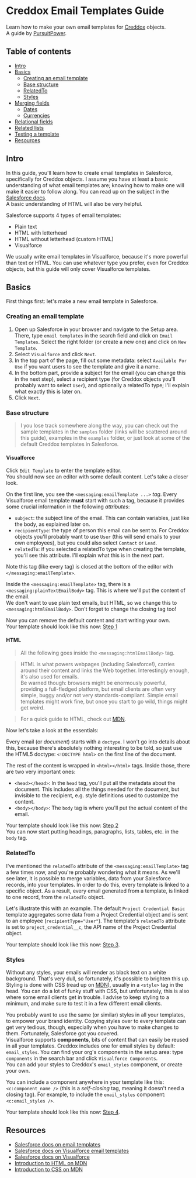 Creddox Email Templates Guide
===
Learn how to make your own email templates for [Creddox] objects.  
A guide by [PursuitPower].

## Table of contents
 * [Intro](#intro)
 * [Basics](#basics)
   * [Creating an email template](#creating-an-email-template)
   * [Base structure](#base-structure)
   * [RelatedTo](#relatedto)
   * [Styles](#styles)
 * [Merging fields](#merging-fields)
   * [Dates](#dates)
   * [Currencies](#currencies)
 * [Relational fields](#relational-fields)
 * [Related lists](#related-lists)
 * [Testing a template](#testing-a-template)
 * [Resources](#resources)
 
 
## Intro
In this guide, you'll learn how to create email templates in Salesforce, specifically for Creddox objects. I assume you have at least a basic understanding of what email templates are; knowing how to make one will make it easier to follow along. You can read up on the subject in the [Salesforce docs](https://help.salesforce.com/htviewhelpdoc?id=admin_emailtemplates.htm).  
A basic understanding of HTML will also be very helpful.

Salesforce supports 4 types of email templates:

 * Plain text
 * HTML with letterhead
 * HTML without letterhead (custom HTML)
 * Visualforce
 
We usually write email templates in Visualforce, because it's more powerful than text or HTML. You can use whatever type you prefer, even for Creddox objects, but this guide will only cover Visualforce templates.
 

## Basics
First things first: let's make a new email template in Salesforce.

### Creating an email template
1. Open up Salesforce in your browser and navigate to the Setup area. There, type `email templates` in the search field and click on `Email Templates`. Select the right folder (or create a new one) and click on `New Template`.
2. Select `Visualforce` and click `Next`.
3. In the top part of the page, fill out some metadata: select `Available For Use` if you want users to see the template and give it a name.
4. In the bottom part, provide a subject for the email (you can change this in the next step), select a recipient type (for Creddox objects you'll probably want to select `User`), and optionally a relatedTo type; I'll explain what exactly this is later on.
5. Click `Next`.

### Base structure
> I you lose track somewhere along the way, you can check out the sample templates in the `samples` folder (links will be scattered around this guide), examples in the `examples` folder, or just look at some of the default Creddox templates in Salesforce.

#### Visualforce
Click `Edit Template` to enter the template editor.  
You should now see an editor with some default content. Let's take a closer look.

On the first line, you see the `<messaging:emailTemplate ...>` _tag_. Every Visualforce email template **must** start with such a tag, because it provides some crucial information in the following _attributes_:

 * `subject`: the subject line of the email. This can contain variables, just like the body, as explained later on.
 * `recipientType`: the type of person this email can be sent to. For Creddox objects you'll probably want to use `User` (this will send emails to your own employees), but you could also select `Contact` or `Lead`.
 * `relatedTo`: if you selected a relatedTo type when creating the template, you'll see this attribute. I'll explain what this is in the next part.

Note this tag (like every tag) is closed at the bottom of the editor with `</messaging:emailTemplate>`.

Inside the `<messaging:emailTemplate>` tag, there is a `<messaging:plainTextEmailBody>` tag. This is where we'll put the content of the email.  
We don't want to use plain text emails, but HTML, so we change this to `<messaging:htmlEmailBody>`. Don't forget to change the closing tag too!

Now you can remove the default content and start writing your own.  
Your template should look like this now: [Step 1](blob/master/samples/step1.html)

#### HTML
> All the following goes inside the `<messaging:htmlEmailBody>` tag.

> HTML is what powers webpages (including Salesforce!), carries around their content and links the Web together. Interestingly enough, it's also used for emails.  
Be warned though: browsers might be enormously powerful, providing a full-fledged platform, but email clients are often very simple, buggy and/or not very standards-compliant. Simple email templates might work fine, but once you start to go wild, things might get weird.

> For a quick guide to HTML, check out [MDN](https://developer.mozilla.org/en-US/Learn/Getting_started_with_the_web/HTML_basics).

Now let's take a look at the essentials:

Every email (or _document_) starts with a `doctype`. I won't go into details about this, because there's absolutely nothing interesting to be told, so just use the HTML5 doctype: `<!DOCTYPE html>` on the first line of the document.

The rest of the content is wrapped in `<html></html>` tags. Inside those, there are two very important ones:

 * `<head></head>`: In the `head` tag, you'll put all the metadata about the document. This includes all the things needed for the document, but invisible to the recipient, e.g. style definitions used to customize the content.
 * `<body></body>`: The `body` tag is where you'll put the actual content of the email.

Your template should look like this now: [Step 2](blob/master/samples/step2.html)  
You can now start putting headings, paragraphs, lists, tables, etc. in the `body` tag.



### RelatedTo
I've mentioned the `relatedTo` attribute of the `<messaging:emailTemplate>` tag a few times now, and you're probably wondering what it means. As we'll see later, it is possible to merge variables, data from your Salesforce records, into your templates. In order to do this, every template is linked to a specific object. As a result, every email generated from a template, is linked to one record, from the `relatedTo` object.

Let's illustrate this with an example. The default `Project Credential Basic` template aggregates some data from a Project Credential object and is sent to an employee (`recipientType="User"`). The template's `relatedTo` attribute is set to `project_credential__c`, the API name of the Project Credential object.

Your template should look like this now: [Step 3](blob/master/samples/step3.html).


### Styles
Without any styles, your emails will render as black text on a white background. That's very dull, so fortunately, it's possible to brighten this up.  
Styling is done with CSS (read up on [MDN](https://developer.mozilla.org/en-US/Learn/CSS)), usually in a `<style>` tag in the head. You can do a lot of funky stuff with CSS, but unfortunately, this is also where some email clients get in trouble. I advise to keep styling to a minimum, and make sure to test it in a few different email clients.

You probably want to use the same (or similar) styles in all your templates, to empower your brand identity. Copying styles over to every template can get very tedious, though, especially when you have to make changes to them. Fortunately, Salesforce got you covered.  
Visualforce supports **components**, bits of content that can easily be reused in all your templates. Creddox includes one for email styles by default: `email_styles`. You can find your org's components in the setup area: type `components` in the search bar and click `Visualforce Components`.  
You can add your styles to Creddox's `email_styles` component, or create your own.

You can include a component anywhere in your template like this: `<c:component_name />` (this is a _self-closing_ tag, meaning it doesn't need a closing tag). For example, to include the `email_styles` component: `<c:email_styles />`.

Your template should look like this now: [Step 4](blob/master/samples/step4.html).






## Resources
 * [Salesforce docs on email templates](https://help.salesforce.com/htviewhelpdoc?id=admin_emailtemplates.htm)
 * [Salesforce docs on Visualforce email templates](https://developer.salesforce.com/docs/atlas.en-us.200.0.pages.meta/pages/pages_email_templates_intro.htm)
 * [Salesforce docs on Visualforce](https://developer.salesforce.com/docs/atlas.en-us.200.0.workbook_vf.meta/workbook_vf/visualforce_workbook_intro.htm)
 * [Introduction to HTML on MDN](https://developer.mozilla.org/en-US/Learn/Getting_started_with_the_web/HTML_basics)
 * [Introduction to CSS on MDN](https://developer.mozilla.org/en-US/Learn/CSS)




[Creddox]: https://pursuitpower.com/creddox
[PursuitPower]: https://pursuitpower.com